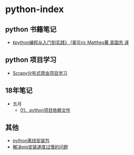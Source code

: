 # python-index  

## python 书籍笔记
- [《python编程从入门到实践》 [美]Eric Matthes著       袁国忠 译](./book/01、python编程从入门到实践/)

## python 项目学习
- [Scrapy分布式爬虫项目学习](./book/02、Scrapy分布式爬虫项目学习/)

## 18年笔记
- 五月
    - [01、python项目依赖文件](./18年/05月/01、python项目依赖文件)
    
    
## 其他
- [python离线安装包](https://www.lfd.uci.edu/~gohlke/pythonlibs/)
- [解决pip安装速度过慢的问题](./18年/05月/01、python项目依赖文件/)